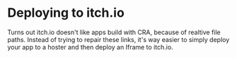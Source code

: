 <!-- @format -->

# Deploying to itch.io

Turns out itch.io doesn't like apps build with CRA, because of realtive file paths. Instead of trying to repair these links, it's way easier to simply deploy your app to a hoster and then deploy an Iframe to itch.io.
